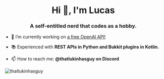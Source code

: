 <h1 align="center">Hi 👋, I'm Lucas</h1>
<h3 align="center">A self-entitled nerd that codes as a hobby.</h3>

- 🔭 I’m currently working on [a free OpenAI API!](https://discord.gg/8zFK3pukZW)

- 📚 Experienced with **REST APIs in Python and Bukkit plugins in Kotlin.**

- 📫 How to reach me: **@thatlukinhasguy on Discord**


<p>&nbsp;<img align="center" src="https://github-readme-stats.vercel.app/api?username=thatlukinhasguy&show_icons=true&locale=en" alt="thatlukinhasguy" /></p>
